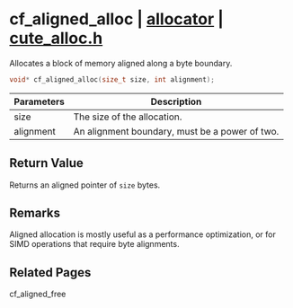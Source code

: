 # cf_aligned_alloc | [allocator](https://github.com/RandyGaul/cute_framework/blob/master/docs/allocator/README.md) | [cute_alloc.h](https://github.com/RandyGaul/cute_framework/blob/master/include/cute_alloc.h)

Allocates a block of memory aligned along a byte boundary.

```cpp
void* cf_aligned_alloc(size_t size, int alignment);
```

Parameters | Description
--- | ---
size | The size of the allocation.
alignment | An alignment boundary, must be a power of two.

## Return Value

Returns an aligned pointer of `size` bytes.

## Remarks

Aligned allocation is mostly useful as a performance optimization, or for SIMD operations that require byte alignments.

## Related Pages

cf_aligned_free  
